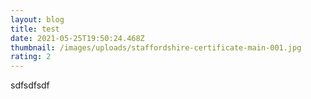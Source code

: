 ```yaml
---
layout: blog
title: test
date: 2021-05-25T19:50:24.468Z
thumbnail: /images/uploads/staffordshire-certificate-main-001.jpg
rating: 2
---
```

sdfsdfsdf
